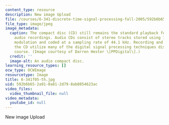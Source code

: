 ```yaml
---
content_type: resource
description: New image Upload
file: /courses/6-341-discrete-time-signal-processing-fall-2005/592b6b652a910a812d798ab8054623ac_6-341f05-th.jpg
file_type: image/jpeg
image_metadata:
  caption: The compact disc (CD) still remains the standard playback format for commercial
    audio recordings. Audio CDs consist of stereo tracks stored using 16-bit pulse-code
    modulation and coded at a sampling rate of 44.1 kHz. Recording and playback of
    the CD utilize many of the digital signal processing techniques discussed in this
    course. (Image courtesy of Darren Hester \[PPDigital\].)
  credit: ''
  image-alt: An audio compact disc.
learning_resource_types: []
ocw_type: OCWImage
resourcetype: Image
title: 6-341f05-th.jpg
uid: 592b6b65-2a91-0a81-2d79-8ab8054623ac
video_files:
  video_thumbnail_file: null
video_metadata:
  youtube_id: null
---
```

New image Upload

